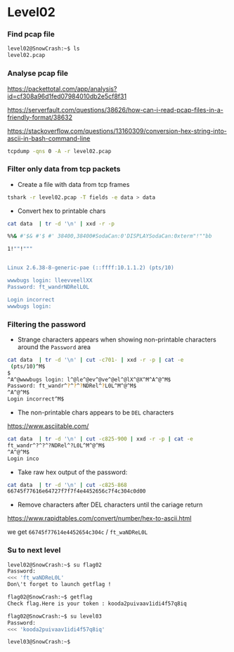# Level02

### Find pcap file

```bash
level02@SnowCrash:~$ ls
level02.pcap
```

### Analyse pcap file

https://packettotal.com/app/analysis?id=cf308a96d1fed07984010db2e5cf8f31

https://serverfault.com/questions/38626/how-can-i-read-pcap-files-in-a-friendly-format/38632

https://stackoverflow.com/questions/13160309/conversion-hex-string-into-ascii-in-bash-command-line

```bash
tcpdump -qns 0 -A -r level02.pcap
```

### Filter only data from tcp packets

- Create a file with data from tcp frames

```bash
tshark -r level02.pcap -T fields -e data > data
```

- Convert hex to printable chars

```bash
cat data  | tr -d '\n' | xxd -r -p

%%& #'$& #'$ #' 38400,38400#SodaCan:0'DISPLAYSodaCan:0xterm"!""bb       B

1!""!"""


Linux 2.6.38-8-generic-pae (::ffff:10.1.1.2) (pts/10)

wwwbugs login: lleevveellXX
Password: ft_wandrNDRelL0L

Login incorrect
wwwbugs login: 
```

### Filtering the password

- Strange characters appears when showing non-printable characters around the `Password` area

```bash
cat data  | tr -d '\n' | cut -c701- | xxd -r -p | cat -e
 (pts/10)^M$
$
^A^@wwwbugs login: l^@le^@ev^@ve^@el^@lX^@X^M^A^@^M$
Password: ft_wandr^?^?^?NDRel^?L0L^M^@^M$
^A^@^M$
Login incorrect^M$
```

- The non-printable chars appears to be `DEL` characters

https://www.asciitable.com/

```bash
cat data  | tr -d '\n' | cut -c825-900 | xxd -r -p | cat -e                                                                              
ft_wandr^?^?^?NDRel^?L0L^M^@^M$
^A^@^M$
Login inco
```

- Take raw hex output of the password:

```bash
cat data  | tr -d '\n' | cut -c825-868
66745f77616e64727f7f7f4e4452656c7f4c304c0d00
```

- Remove characters after DEL characters until the cariage return

https://www.rapidtables.com/convert/number/hex-to-ascii.html

we get `66745f77614e4452654c304c` / `ft_waNDReL0L`

### Su to next level

```bash
level02@SnowCrash:~$ su flag02
Password:
<<< 'ft_waNDReL0L'
Don\'t forget to launch getflag !

flag02@SnowCrash:~$ getflag
Check flag.Here is your token : kooda2puivaav1idi4f57q8iq

flag02@SnowCrash:~$ su level03
Password:
<<< 'kooda2puivaav1idi4f57q8iq'

level03@SnowCrash:~$
```
